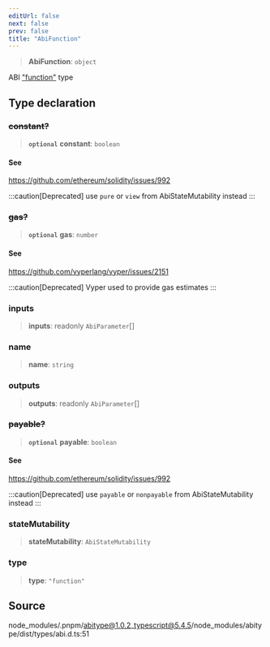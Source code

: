 ```yaml
---
editUrl: false
next: false
prev: false
title: "AbiFunction"
---
```


> **AbiFunction**: `object`

ABI ["function"](https://docs.soliditylang.org/en/latest/abi-spec.html#json) type

## Type declaration

### ~~constant?~~

> **`optional`** **constant**: `boolean`

#### See

https://github.com/ethereum/solidity/issues/992

:::caution[Deprecated]
use `pure` or `view` from AbiStateMutability instead
:::

### ~~gas?~~

> **`optional`** **gas**: `number`

#### See

https://github.com/vyperlang/vyper/issues/2151

:::caution[Deprecated]
Vyper used to provide gas estimates
:::

### inputs

> **inputs**: readonly `AbiParameter`[]

### name

> **name**: `string`

### outputs

> **outputs**: readonly `AbiParameter`[]

### ~~payable?~~

> **`optional`** **payable**: `boolean`

#### See

https://github.com/ethereum/solidity/issues/992

:::caution[Deprecated]
use `payable` or `nonpayable` from AbiStateMutability instead
:::

### stateMutability

> **stateMutability**: `AbiStateMutability`

### type

> **type**: `"function"`

## Source

node\_modules/.pnpm/abitype@1.0.2\_typescript@5.4.5/node\_modules/abitype/dist/types/abi.d.ts:51
